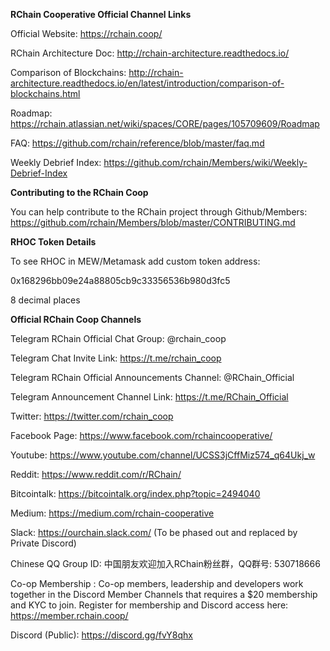 **RChain Cooperative Official Channel Links**

Official Website: https://rchain.coop/

RChain Architecture Doc: http://rchain-architecture.readthedocs.io/

Comparison of Blockchains: http://rchain-architecture.readthedocs.io/en/latest/introduction/comparison-of-blockchains.html

Roadmap: https://rchain.atlassian.net/wiki/spaces/CORE/pages/105709609/Roadmap

FAQ: https://github.com/rchain/reference/blob/master/faq.md

Weekly Debrief Index: https://github.com/rchain/Members/wiki/Weekly-Debrief-Index

**Contributing to the RChain Coop**

You can help contribute to the RChain project through Github/Members: 
https://github.com/rchain/Members/blob/master/CONTRIBUTING.md

**RHOC Token Details**

To see RHOC in MEW/Metamask add custom token address: 

0x168296bb09e24a88805cb9c33356536b980d3fc5

8 decimal places

**Official RChain Coop Channels**

Telegram RChain Official Chat Group: @rchain_coop

Telegram Chat Invite Link: https://t.me/rchain_coop

Telegram RChain Official Announcements Channel: @RChain_Official

Telegram Announcement Channel Link: https://t.me/RChain_Official

Twitter: https://twitter.com/rchain_coop

Facebook Page: https://www.facebook.com/rchaincooperative/

Youtube: https://www.youtube.com/channel/UCSS3jCffMiz574_q64Ukj_w

Reddit: https://www.reddit.com/r/RChain/

Bitcointalk: https://bitcointalk.org/index.php?topic=2494040

Medium: https://medium.com/rchain-cooperative

Slack: https://ourchain.slack.com/ (To be phased out and replaced by Private Discord)

Chinese QQ Group ID: 中国朋友欢迎加入RChain粉丝群，QQ群号: 530718666

Co-op Membership : Co-op members, leadership and developers work together in the Discord Member Channels that requires a $20 membership and KYC to join. Register for membership and Discord access here: https://member.rchain.coop/

Discord (Public): https://discord.gg/fvY8qhx
